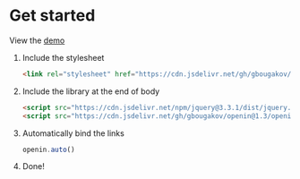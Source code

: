# Get started
View the [demo](https://oss.bygeorgenet.me/openin/demo.html)
1. Include the stylesheet
	```html
	<link rel="stylesheet" href="https://cdn.jsdelivr.net/gh/gbougakov/openin@1.3/openin.min.css"/>
	```
2. Include the library at the end of body
	```html
	<script src="https://cdn.jsdelivr.net/npm/jquery@3.3.1/dist/jquery.min.js"></script>
	<script src="https://cdn.jsdelivr.net/gh/gbougakov/openin@1.3/openin.min.js"></script>
	```
3. Automatically bind the links
	```js
	openin.auto()
	```
4. Done!